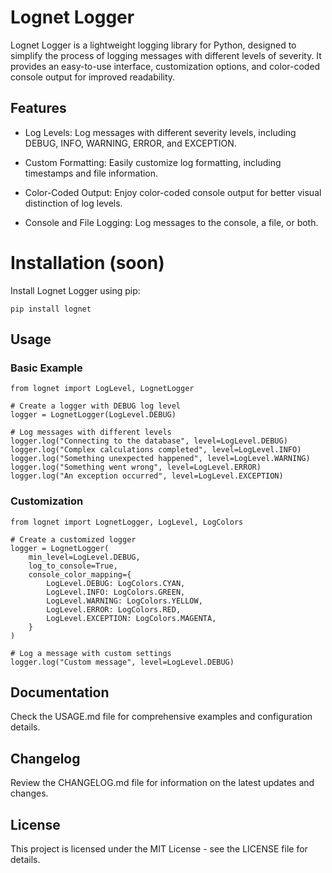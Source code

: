 
# Lognet Logger
Lognet Logger is a lightweight logging library for Python, designed to simplify the process of logging messages with different levels of severity. It provides an easy-to-use interface, customization options, and color-coded console output for improved readability.

## Features
- Log Levels: Log messages with different severity levels, including DEBUG, INFO, WARNING, ERROR, and EXCEPTION.

- Custom Formatting: Easily customize log formatting, including timestamps and file information.

- Color-Coded Output: Enjoy color-coded console output for better visual distinction of log levels.

- Console and File Logging: Log messages to the console, a file, or both.

# Installation (soon)
Install Lognet Logger using pip:

```
pip install lognet
```

## Usage
### Basic Example
```
from lognet import LogLevel, LognetLogger

# Create a logger with DEBUG log level
logger = LognetLogger(LogLevel.DEBUG)

# Log messages with different levels
logger.log("Connecting to the database", level=LogLevel.DEBUG)
logger.log("Complex calculations completed", level=LogLevel.INFO)
logger.log("Something unexpected happened", level=LogLevel.WARNING)
logger.log("Something went wrong", level=LogLevel.ERROR)
logger.log("An exception occurred", level=LogLevel.EXCEPTION)
```

### Customization
```
from lognet import LognetLogger, LogLevel, LogColors

# Create a customized logger
logger = LognetLogger(
    min_level=LogLevel.DEBUG,
    log_to_console=True,
    console_color_mapping={
        LogLevel.DEBUG: LogColors.CYAN,
        LogLevel.INFO: LogColors.GREEN,
        LogLevel.WARNING: LogColors.YELLOW,
        LogLevel.ERROR: LogColors.RED,
        LogLevel.EXCEPTION: LogColors.MAGENTA,
    }
)

# Log a message with custom settings
logger.log("Custom message", level=LogLevel.DEBUG) 
```

## Documentation
Check the USAGE.md file for comprehensive examples and configuration details.

## Changelog
Review the CHANGELOG.md file for information on the latest updates and changes.

## License
This project is licensed under the MIT License - see the LICENSE file for details.